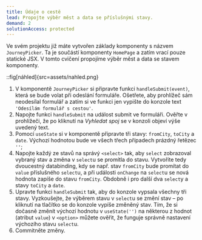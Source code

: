 ```yaml
---
title: Údaje o cestě
lead: Propojte výběr měst a data se příslušnými stavy.
demand: 2
solutionAccess: protected
---
```


Ve svém projektu již máte vytvořen základy komponenty s názvem `JourneyPicker`. Ta je součástí komponenty `HomePage` a zatím vrací pouze statické JSX. V tomto cvičení propojíme výběr měst a data se stavem komponenty.

::fig[náhled]{src=assets/nahled.png}

1. V komponentě `JourneyPicker` si připravte funkci `handleSubmit(event)`, která se bude volat při odeslání formuláře. Ošetřete, aby prohlížeč sám neodesílal formulář a zatím si ve funkci jen vypište do konzole text `'Odesílám formulář s cestou'`.
1. Napojte funkci `handleSubmit` na událost submit ve formuláři. Ověřte v prohlížeči, že po kliknutí na _Vyhledat spoj_ se v konzoli objeví výše uvedený text.
1. Pomocí `useState` si v komponentě připravte tři stavy: `fromCity`, `toCity` a `date`. Výchozí hodnotou bude ve všech třech případech prázdný řetězec `''`;
1. Napojte každý ze stavů na správý `<select>` tak, aby `select` zobrazoval vybraný stav a změna v `select`u se promítla do stavu. Vytvoříte tedy dvoucestný databinding, kdy se např. stav `fromCity` bude promítat do `value` příslušného `select`u, a při události `onChange` na `select`u se nová hodnota zapíše do stavu `fromCity`. Obdobně i pro další dva `select`y a stavy `toCity` a `date`.
1. Upravte funkci `handleSubmit` tak, aby do konzole vypsala všechny tři stavy. Vyzkoušejte, že výběrem stavu v `select`u se změní stav – po kliknutí na tlačítko se do konzole vypíše změněný stav. Tím, že si dočasně změnít výchozí hodnotu v `useState('')` na některou z hodnot (atribut `value`) v `<option>` můžete ověřit, že funguje správně nastavení výchozího stavu `select`u.
1. Commitněte změny.
